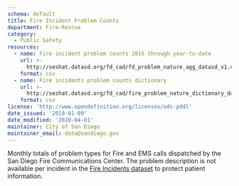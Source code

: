 ```yaml
---
schema: default
title: Fire Incident Problem Counts
department: Fire-Rescue
category:
  - Public Safety
resources:
  - name: Fire incident problem counts 2016 through year-to-date
    url: >-
      http://seshat.datasd.org/fd_cad/fd_problem_nature_agg_datasd_v1.csv
    format: csv
  - name: Fire incidents problem counts dictionary
    url: >-
      http://seshat.datasd.org/fd_cad/fire_problem_nature_dictionary_datasd.csv
    format: csv
license: 'http://www.opendefinition.org/licenses/odc-pddl'
date_issued: '2019-01-09'
date_modified: '2020-04-01'
maintainer: City of San Diego
maintainer_email: data@sandiego.gov
---
```

Monthly totals of problem types for Fire and EMS calls dispatched by the San Diego Fire Communications Center. The problem description is not available per incident in the [Fire Incidents dataset](/datasets/fire-incidents/) to protect patient information.
